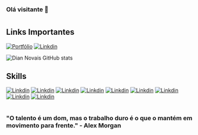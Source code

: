 ### Olá visitante 👋
#

## Links Importantes
[![Portfólio](https://img.shields.io/badge/Portfólio-blue?style=for-the-badge&logo=About.me&logoColor=white
)](https://diannovais.netlify.app/)
[![Linkdin](https://img.shields.io/badge/LinkedIn-0077B5?style=for-the-badge&logo=linkedin&logoColor=white
)](https://www.linkedin.com/in/dian-novais-3872ab22b/)


![Dian Novais GitHub stats](https://github-readme-stats.vercel.app/api?username=DianNovais&show_icons=true&theme=cobalt)

## Skills

[![Linkdin](https://img.shields.io/badge/JavaScript-F7DF1E?style=for-the-badge&logo=javascript&logoColor=black
)]()
[![Linkdin](https://img.shields.io/badge/TypeScript-007ACC?style=for-the-badge&logo=typescript&logoColor=white
)]()
[![Linkdin](https://img.shields.io/badge/HTML5-E34F26?style=for-the-badge&logo=html5&logoColor=white
)]()
[![Linkdin](https://img.shields.io/badge/CSS3-1572B6?style=for-the-badge&logo=css3&logoColor=white
)]()
[![Linkdin](https://img.shields.io/badge/styled--components-DB7093?style=for-the-badge&logo=styled-components&logoColor=white
)]()
[![Linkdin](https://img.shields.io/badge/Bootstrap-563D7C?style=for-the-badge&logo=bootstrap&logoColor=white
)]()
[![Linkdin](https://img.shields.io/badge/Node.js-43853D?style=for-the-badge&logo=node.js&logoColor=white
)]()
[![Linkdin](https://img.shields.io/badge/React-20232A?style=for-the-badge&logo=react&logoColor=61DAFB
)]()
[![Linkdin](https://img.shields.io/badge/Visual_Studio_Code-0078D4?style=for-the-badge&logo=visual%20studio%20code&logoColor=white
)]()
 #
 ### "O talento é um dom, mas o trabalho duro é o que o mantém em movimento para frente." - Alex Morgan
